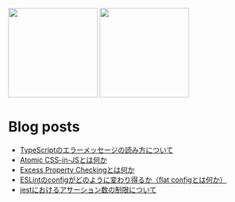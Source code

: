 <p>
  <img height="180em" src="https://github-readme-stats.vercel.app/api?username=makotot&show_icons=true&hide_border=true&&count_private=true&include_all_commits=true" />
  <img height="180em" src="https://github-readme-stats.vercel.app/api/top-langs/?username=makotot&show_icons=true&hide_border=true&layout=compact&langs_count=8"/>
</p>

# Blog posts
<!-- BLOG-POST-LIST:START -->
- [TypeScriptのエラーメッセージの読み方について](https://zenn.dev/makotot/articles/52bc81fdc58d05)
- [Atomic CSS-in-JSとは何か](https://zenn.dev/makotot/articles/dcb6e6456fb6e4)
- [Excess Property Checkingとは何か](https://zenn.dev/makotot/articles/8c78cd4dd857c0)
- [ESLintのconfigがどのように変わり得るか（flat configとは何か）](https://zenn.dev/makotot/articles/0d9184f3dde858)
- [jestにおけるアサーション数の制限について](https://zenn.dev/makotot/articles/7397286cd26eb5)
<!-- BLOG-POST-LIST:END -->